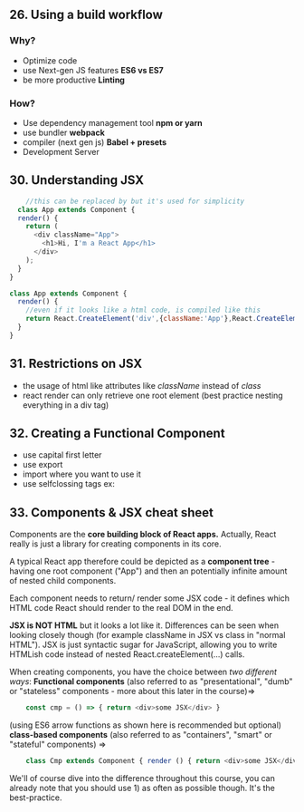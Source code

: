 ##  26. Using a build workflow
### Why?
- Optimize code
- use Next-gen JS features **ES6 vs ES7**
- be more productive **Linting**
### How?
- Use dependency management tool **npm or yarn**
- use bundler **webpack**
- compiler (next gen js) **Babel + presets**
- Development Server

## 30. Understanding JSX
```js
    //this can be replaced by but it's used for simplicity
  class App extends Component {
  render() {
    return (
      <div className="App">
        <h1>Hi, I'm a React App</h1>
      </div>
    );
  }
}
```
```js
class App extends Component {
  render() {
    //even if it looks like a html code, is compiled like this
    return React.CreateElement('div',{className:'App'},React.CreateElement('h1',null, 'I\'m a React App!!!'))
  }
}
```

## 31. Restrictions on JSX
- the usage of html like attributes like *className* instead of *class*
- react render can only retrieve one root element (best practice nesting everything in a div tag)

## 32. Creating a Functional Component
- use capital first letter
- use export
- import where you want to use it
- use selfclossing tags ex: <Person/>

## 33. Components & JSX cheat sheet
Components are the **core building block of React apps.** Actually, React really is just a library for creating components in its core.

A typical React app therefore could be depicted as a **component tree** - having one root component ("App") and then an potentially infinite amount of nested child components.

Each component needs to return/ render some JSX code - it defines which HTML code React should render to the real DOM in the end.

**JSX is NOT HTML** but it looks a lot like it. Differences can be seen when looking closely though (for example className in JSX vs class in "normal HTML"). JSX is just syntactic sugar for JavaScript, allowing you to write HTMLish code instead of nested React.createElement(...) calls.

When creating components, you have the choice between *two different ways*:
**Functional components** (also referred to as "presentational", "dumb" or "stateless" components - more about this later in the course)=>
    
```js 
    const cmp = () => { return <div>some JSX</div> }
```
    

(using ES6 arrow functions as shown here is recommended but optional)
**class-based components** (also referred to as "containers", "smart" or "stateful" components) => 
```js
    class Cmp extends Component { render () { return <div>some JSX</div> } } 
```

We'll of course dive into the difference throughout this course, you can already note that you should use 1) as often as possible though. It's the best-practice.

